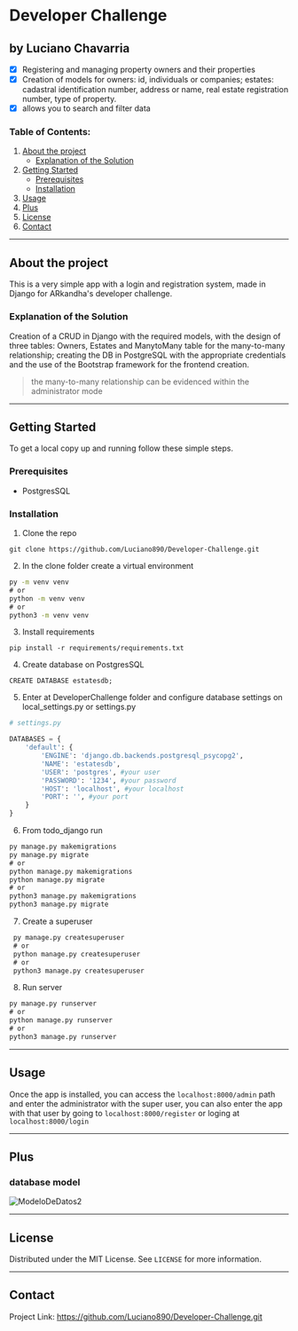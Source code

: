 # Developer Challenge

## by Luciano Chavarria

* [x] Registering and managing property owners and their properties
* [x] Creation of models for owners: id, individuals or companies; estates: cadastral identification number, address or name, real estate registration number, type of property.
* [x] allows you to search and filter data

### Table of Contents:

1. [About the project](#About-the-project)
    - [Explanation of the Solution](#Explanation-of-the-Solution)
2. [Getting Started](#Getting-Started)
    - [Prerequisites](#Prerequisites)
    - [Installation](#Installation)
3. [Usage](#Usage)
4. [Plus](#Plus)
5. [License](#License)
6. [Contact](#Contact)

---

## About the project

This is a very simple app with a login and registration system, made in Django for ARkandha's developer challenge.

### Explanation of the Solution

Creation of a CRUD in Django with the required models, with the design of three tables: Owners, Estates and ManytoMany table for the many-to-many relationship; creating the DB in PostgreSQL with the appropriate credentials and the use of the Bootstrap framework for the frontend creation.

> the many-to-many relationship can be evidenced within the administrator mode

---

## Getting Started

To get a local copy up and running follow these simple steps.

### Prerequisites

* PostgresSQL

### Installation

1. Clone the repo

`git clone https://github.com/Luciano890/Developer-Challenge.git`

2. In the clone folder create a virtual environment

```cmd
py -m venv venv
# or
python -m venv venv
# or
python3 -m venv venv
```

3. Install requirements

`pip install -r requirements/requirements.txt`

4. Create database on PostgresSQL

`CREATE DATABASE estatesdb;`

5. Enter at DeveloperChallenge folder and configure database settings on local_settings.py or settings.py

```python
# settings.py

DATABASES = {
    'default': {
        'ENGINE': 'django.db.backends.postgresql_psycopg2',
        'NAME': 'estatesdb',
        'USER': 'postgres', #your user
        'PASSWORD': '1234', #your password
        'HOST': 'localhost', #your localhost
        'PORT': '', #your port
    }
}
```

6. From todo_django run

```cmd
py manage.py makemigrations
py manage.py migrate
# or
python manage.py makemigrations
python manage.py migrate
# or
python3 manage.py makemigrations
python3 manage.py migrate
```

7. Create a superuser

```cmd
 py manage.py createsuperuser
 # or
 python manage.py createsuperuser
 # or
 python3 manage.py createsuperuser
```

8. Run server

```cmd
py manage.py runserver
# or
python manage.py runserver
# or
python3 manage.py runserver
```
---

## Usage

Once the app is installed, you can access the `localhost:8000/admin` path and enter the administrator with the super user, you can also enter the app with that user by going to `localhost:8000/register` or loging at `localhost:8000/login`

---

## Plus

### database model

![ModeloDeDatos2](https://user-images.githubusercontent.com/62488915/133726166-4b67d3bf-6686-4bdb-b20e-babf35275c38.png)

---

## License

Distributed under the MIT License. See `LICENSE` for more information.

---

## Contact

Project Link: https://github.com/Luciano890/Developer-Challenge.git
